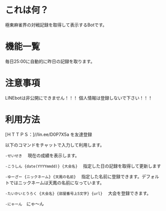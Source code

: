 # これは何？
極東麻雀界の対戦記録を取得して表示するBotです。

# 機能一覧
毎日25:00に自動的に昨日の記録を取ります。

# 注意事項
LINEbotは非公開にできません！！！
個人情報は登録しないで下さい！！！

# 利用方法
[ＨＴＴＰＳ：]//lin.ee/D0P7X5a を友達登録

以下のコマンドをチャットで入力して利用します。

```-せいせき```　
現在の成績を表示します。

```-こうしん {date(YYYYmmdd)} {大会名}```　
指定した日の記録を取得して更新します

```-ゆーざー {ニックネーム} {天鳳の名前}```　
指定した名前に登録できます。デフォルトではニックネームは天鳳の名前になっています。

```-たいかいとうろく {大会名} {部屋番号上5文字} {url}```　
大会を登録できます。

```-にゃーん```　にゃ〜ん

